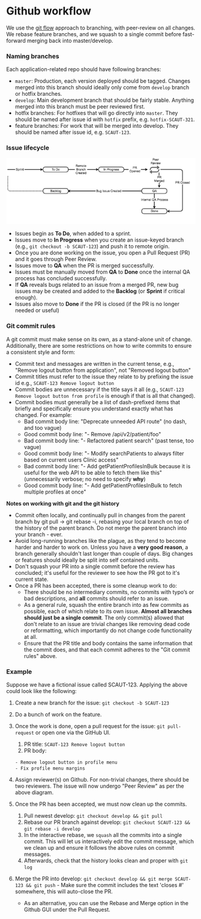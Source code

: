 # Github workflow

We use the [git flow](https://nvie.com/posts/a-successful-git-branching-model/) approach to branching, with peer-review on all changes. We rebase feature branches, and we squash to a single commit before fast-forward merging back into master/develop.

### Naming branches
Each application-related repo should have following branches:

* `master`: Production, each version deployed should be tagged. Changes merged into this branch should ideally only come from `develop` branch or hotfix branches.
* `develop`: Main development branch that should be fairly stable. Anything merged into this branch must be peer reviewed first.
* hotfix branches: For hotfixes that will go directly into `master`. They should be named after issue id with `hotfix` prefix, e.g. `hotfix-SCAUT-321`.
* feature branches: For work that will be merged into develop. They should be named after issue id, e.g. `SCAUT-123`.

### Issue lifecycle

![Issue lifecycle](issue_lifecycle.png?raw=true)

* Issues begin as **To Do**, when added to a sprint.
* Issues move to **In Progress** when you create an issue-keyed branch (e.g., `git checkout -b SCAUT-123`) and push it to remote origin.
* Once you are done working on the issue, you open a Pull Request (PR) and it goes through Peer Review.
* Issues move to **QA** when the PR is merged successfully.
* Issues must be manually moved from **QA** to **Done** once the internal QA process has concluded successfully.
* If **QA** reveals bugs related to an issue from a merged PR, new bug issues may be created and added to the **Backlog** (or **Sprint** if critical enough).
* Issues also move to **Done** if the PR is closed (if the PR is no longer needed or useful)

### Git commit rules

A git commit must make sense on its own, as a stand-alone unit of change. Additionally, there are some restrictions on how to write commits to ensure a consistent style and form:

* Commit text and messages are written in the current tense, e.g., "Remove logout button from application", not "Removed logout button"
* Commit titles must refer to the issue they relate to by prefixing the issue id e.g., `SCAUT-123 Remove logout button`
* Commit bodies are unnecessary if the title says it all (e.g., `SCAUT-123 Remove logout button from profile` is enough if that is all that changed).
* Commit bodies must generally be a list of dash-prefixed items that briefly and specifically ensure you understand exactly what has changed. For example:
	* Bad commit body line: "Deprecate unneeded API route" (no dash, and too vague)
	* Good commit body line: "- Remove /api/v2/patient/foo"
	* Bad commit body line: "- Refactored patient search" (past tense, too vague)
	* Good commit body line: "- Modify searchPatients to always filter based on current users Clinic access"
	* Bad commit body line: "- Add getPatientProfilesInBulk because it is useful for the web API to be able to fetch them like this" (unnecessarily verbose; no need to specify **why**)
	* Good commit body line: "- Add getPatientProfilesInBulk to fetch multiple profiles at once"

**Notes on working with git and the git history**

* Commit often locally, and continually pull in changes from the parent branch by git pull → git rebase -i, rebasing your local branch on top of the history of the parent branch. Do not merge the parent branch into your branch - ever.
* Avoid long-running branches like the plague, as they tend to become harder and harder to work on. Unless you have a **very good reason**, a branch generally shouldn't last longer than couple of days. Big changes or features should ideally be split into self contained units.
* Don't squash your PR into a single commit before the review has concluded; it's useful for the reviewer to see how the PR got to it's current state.
* Once a PR has been accepted, there is some cleanup work to do:
	* There should be no intermediary commits, no commits with typo’s or bad descriptions, and **all** commits should refer to an issue.
	* As a general rule, squash the entire branch into as few commits as possible, each of which relate to its own issue. **Almost all branches should just be a single commit**. The only commit(s) allowed that don't relate to an issue are trivial changes like removing dead code or reformatting, which importantly do not change code functionality at all.
	* Ensure that the PR title and body contains the same information that the commit does, and that each commit adheres to the "Git commit rules" above.

### Example
Suppose we have a fictional issue called SCAUT-123. Applying the above could look like the following:

1. Create a new branch for the issue: `git checkout -b SCAUT-123`
2. Do a bunch of work on the feature.
3. Once the work is done, open a pull request for the issue: `git pull-request` or open one via the GitHub UI.
	1. PR title: `SCAUT-123 Remove logout button`
	2. PR body:
	
	```
	- Remove logout button in profile menu
	- Fix profile menu margins
	```
4. Assign reviewer(s) on Github. For non-trivial changes, there should be two reviewers. The issue will now undergo "Peer Review" as per the above diagram.
5. Once the PR has been accepted, we must now clean up the commits.
	1. Pull newest develop: `git checkout develop && git pull`
	2. Rebase our PR branch against develop: `git checkout SCAUT-123 && git rebase -i develop`
	3. In the interactive rebase, we `squash` all the commits into a single commit. This will let us interactively edit the commit message, which we clean up and ensure it follows the above rules on commit messages.
	4. Afterwards, check that the history looks clean and proper with `git log`
6. Merge the PR into develop: `git checkout develop && git merge SCAUT-123 && git push`
        - Make sure the commit includes the text 'closes #<github PR id>' somewhere, this will auto-close the PR.
	- As an alternative, you can use the Rebase and Merge option in the Github GUI under the Pull Request.
